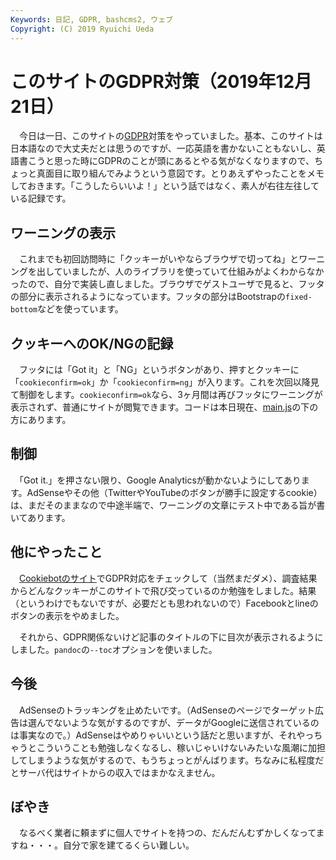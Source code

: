 ```yaml
---
Keywords: 日記, GDPR, bashcms2, ウェブ
Copyright: (C) 2019 Ryuichi Ueda
---
```


# このサイトのGDPR対策（2019年12月21日）


　今日は一日、このサイトの[GDPR](https://ja.wikipedia.org/wiki/EU%E4%B8%80%E8%88%AC%E3%83%87%E3%83%BC%E3%82%BF%E4%BF%9D%E8%AD%B7%E8%A6%8F%E5%89%87)対策をやっていました。基本、このサイトは日本語なので大丈夫だとは思うのですが、一応英語を書かないこともないし、英語書こうと思った時にGDPRのことが頭にあるとやる気がなくなりますので、ちょっと真面目に取り組んでみようという意図です。とりあえずやったことをメモしておきます。「こうしたらいいよ！」という話ではなく、素人が右往左往している記録です。


## ワーニングの表示

　これまでも初回訪問時に「クッキーがいやならブラウザで切ってね」とワーニングを出していましたが、人のライブラリを使っていて仕組みがよくわからなかったので、自分で実装し直しました。ブラウザでゲストユーザで見ると、フッタの部分に表示されるようになっています。フッタの部分はBootstrapの`fixed-bottom`などを使っています。

## クッキーへのOK/NGの記録

　フッタには「Got it」と「NG」というボタンがあり、押すとクッキーに「`cookieconfirm=ok`」か「`cookieconfirm=ng`」が入ります。これを次回以降見て制御をします。`cookieconfirm=ok`なら、3ヶ月間は再びフッタにワーニングが表示されず、普通にサイトが閲覧できます。コードは本日現在、[main.js](https://b.ueda.tech/bsview/main.js)の下の方にあります。

## 制御

　「Got it.」を押さない限り、Google Analyticsが動かないようにしてあります。AdSenseやその他（TwitterやYouTubeのボタンが勝手に設定するcookie）は、まだそのままなので中途半端で、ワーニングの文章にテスト中である旨が書いてあります。


## 他にやったこと

　[Cookiebotのサイト](https://www.cookiebot.com/en/)でGDPR対応をチェックして（当然まだダメ）、調査結果からどんなクッキーがこのサイトで飛び交っているのか勉強をしました。結果（というわけでもないですが、必要だとも思われないので）Facebookとlineのボタンの表示をやめました。


　それから、GDPR関係ないけど記事のタイトルの下に目次が表示されるようにしました。`pandoc`の`--toc`オプションを使いました。


## 今後

　AdSenseのトラッキングを止めたいです。（AdSenseのページでターゲット広告は選んでないような気がするのですが、データがGoogleに送信されているのは事実なので。）AdSenseはやめりゃいいという話だと思いますが、それやっちゃうとこういうことも勉強しなくなるし、稼いじゃいけないみたいな風潮に加担してしまうような気がするので、もうちょっとがんばります。ちなみに私程度だとサーバ代はサイトからの収入ではまかなえません。


## ぼやき

　なるべく業者に頼まずに個人でサイトを持つの、だんだんむずかしくなってますね・・・。自分で家を建てるくらい難しい。


